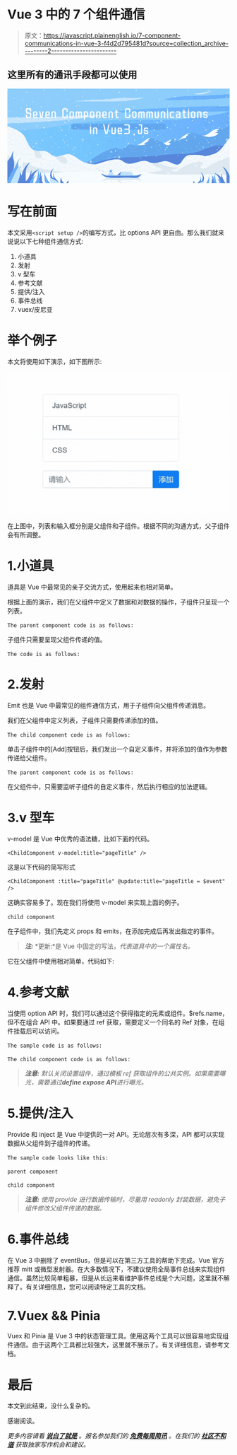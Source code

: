# Vue 3 中的 7 个组件通信

> 原文：<https://javascript.plainenglish.io/7-component-communications-in-vue-3-f4d2d795481d?source=collection_archive---------2----------------------->

## 这里所有的通讯手段都可以使用

![](img/fbd3f905368a1dfaeee9961b0793f2a3.png)

# 写在前面

本文采用`<script setup />`的编写方式，比 options API 更自由。那么我们就来说说以下七种组件通信方式:

1.  小道具
2.  发射
3.  v 型车
4.  参考文献
5.  提供/注入
6.  事件总线
7.  vuex/皮尼亚

# 举个例子

本文将使用如下演示，如下图所示:

![](img/52649308c615a13ea3dc783d6a252422.png)

在上图中，列表和输入框分别是父组件和子组件。根据不同的沟通方式，父子组件会有所调整。

# 1.小道具

道具是 Vue 中最常见的亲子交流方式，使用起来也相对简单。

根据上面的演示，我们在父组件中定义了数据和对数据的操作，子组件只呈现一个列表。

`The parent component code is as follows:`

子组件只需要呈现父组件传递的值。

`The code is as follows:`

# 2.发射

Emit 也是 Vue 中最常见的组件通信方式，用于子组件向父组件传递消息。

我们在父组件中定义列表，子组件只需要传递添加的值。

`The child component code is as follows:`

单击子组件中的[Add]按钮后，我们发出一个自定义事件，并将添加的值作为参数传递给父组件。

`The parent component code is as follows:`

在父组件中，只需要监听子组件的自定义事件，然后执行相应的加法逻辑。

# 3.v 型车

v-model 是 Vue 中优秀的语法糖，比如下面的代码。

```
<ChildComponent v-model:title="pageTitle" />
```

这是以下代码的简写形式

```
<ChildComponent :title="pageTitle" @update:title="pageTitle = $event" />
```

这确实容易多了。现在我们将使用 v-model 来实现上面的例子。

`child component`

在子组件中，我们先定义 props 和 emits，在添加完成后再发出指定的事件。

> ***注:*** *更新:*是 Vue 中固定的写法，*代表道具中的一个属性名。*

它在父组件中使用相对简单，代码如下:

# 4.参考文献

当使用 option API 时，我们可以通过这个获得指定的元素或组件。$refs.name，但不在组合 API 中。如果要通过 ref 获取，需要定义一个同名的 Ref 对象，在组件挂载后可以访问。

`The sample code is as follows:`

`The child component code is as follows:`

> ***注意:*** *默认关闭设置组件，通过模板 ref 获取组件的公共实例。如果需要曝光，需要通过****define expose API****进行曝光。*

# 5.提供/注入

Provide 和 inject 是 Vue 中提供的一对 API。无论层次有多深，API 都可以实现数据从父组件到子组件的传递。

`The sample code looks like this:`

`parent component`

`child component`

> ***注意:*** *使用 provide 进行数据传输时，尽量用 readonly 封装数据，避免子组件修改父组件传递的数据。*

# 6.事件总线

在 Vue 3 中删除了 eventBus，但是可以在第三方工具的帮助下完成。Vue 官方推荐 mitt 或微型发射器。在大多数情况下，不建议使用全局事件总线来实现组件通信。虽然比较简单粗暴，但是从长远来看维护事件总线是个大问题，这里就不解释了。有关详细信息，您可以阅读特定工具的文档。

# 7.Vuex && Pinia

Vuex 和 Pinia 是 Vue 3 中的状态管理工具。使用这两个工具可以很容易地实现组件通信。由于这两个工具都比较强大，这里就不展示了。有关详细信息，请参考文档。

# 最后

本文到此结束，没什么复杂的。

感谢阅读。

*更多内容请看* [***说白了就是***](http://plainenglish.io/) *。报名参加我们的* [***免费每周简讯***](http://newsletter.plainenglish.io/) *。在我们的* [***社区不和谐***](https://discord.gg/GtDtUAvyhW) *获取独家写作机会和建议。*
